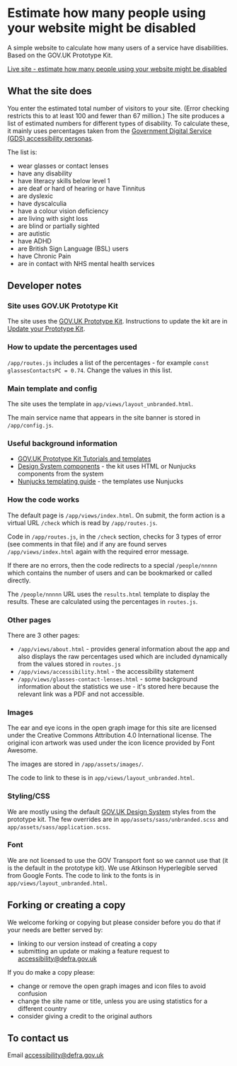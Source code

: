 # Estimate how many people using your website might be disabled

A simple website to calculate how many users of a service have disabilities. Based on the GOV.UK Prototype Kit.

[Live site - estimate how many people using your website might be disabled](https://how-many.herokuapp.com/)

## What the site does

You enter the estimated total number of visitors to your site. (Error checking restricts this to at least 100 and fewer than 67 million.) The site produces a list of estimated numbers for different types of disability. To calculate these, it mainly uses percentages taken from the [Government Digital Service (GDS) accessibility personas](https://alphagov.github.io/accessibility-personas/).

The list is:

* wear glasses or contact lenses
* have any disability
* have literacy skills below level 1
* are deaf or hard of hearing or have Tinnitus
* are dyslexic
* have dyscalculia
* have a colour vision deficiency
* are living with sight loss
* are blind or partially sighted
* are autistic
* have ADHD
* are British Sign Language (BSL) users
* have Chronic Pain
* are in contact with NHS mental health services


## Developer notes

### Site uses GOV.UK Prototype Kit

The site uses the [GOV.UK Prototype Kit](https://govuk-prototype-kit.herokuapp.com/docs). Instructions to update the kit are in [Update your Prototype Kit](https://govuk-prototype-kit.herokuapp.com/docs/updating-the-kit).


### How to update the percentages used

`/app/routes.js` includes a list of the percentages - for example `const glassesContactsPC = 0.74`. Change the values in this list.


### Main template and config

The site uses the template in `app/views/layout_unbranded.html`.

The main service name that appears in the site banner is stored in `/app/config.js`.


### Useful background information

* [GOV.UK Prototype Kit Tutorials and templates](https://govuk-prototype-kit.herokuapp.com/docs/tutorials-and-examples)
* [Design System components](https://design-system.service.gov.uk/components/) - the kit uses HTML or Nunjucks components from the system
* [Nunjucks templating guide](https://mozilla.github.io/nunjucks/templating.html) - the templates use Nunjucks


### How the code works

The default page is `/app/views/index.html`.
On submit, the form action is a virtual URL `/check` which is read by `/app/routes.js`.

Code in `/app/routes.js`, in the `/check` section, checks for 3 types of error (see comments in that file) and if any are found serves `/app/views/index.html` again with the required error message.

If there are no errors, then the code redirects to a special `/people/nnnnn` which contains the number of users and can be bookmarked or called directly.

The `/people/nnnnn` URL uses the `results.html` template to display the results. These are calculated using the percentages in `routes.js`.


### Other pages

There are 3 other pages:

* `/app/views/about.html` - provides general information about the app and also displays the raw percentages used which are included dynamically from the values stored in `routes.js`
* `/app/views/accessibility.html` - the accessibility statement
* `/app/views/glasses-contact-lenses.html` - some background information about the statistics we use - it's stored here because the relevant link was a PDF and not accessible.


### Images

The ear and eye icons in the open graph image for this site are licensed under the Creative Commons Attribution 4.0 International license. The original icon artwork was used under the icon licence provided by Font Awesome.

The images are stored in `/app/assets/images/`.

The code to link to these is in `app/views/layout_unbranded.html`.


### Styling/CSS

We are mostly using the default [GOV.UK Design System](https://design-system.service.gov.uk/) styles from the prototype kit. The few overrides are in `app/assets/sass/unbranded.scss` and `app/assets/sass/application.scss`.


### Font

We are not licensed to use the GOV Transport font so we cannot use that (it is the default in the prototype kit). We use Atkinson Hyperlegible served from Google Fonts. The code to link to the fonts is in `app/views/layout_unbranded.html`.


## Forking or creating a copy

We welcome forking or copying but please consider before you do that if your needs are better served by:

* linking to our version instead of creating a copy
* submitting an update or making a feature request to [accessibility@defra.gov.uk](mailto:accessibility@defra.gov.uk)

If you do make a copy please:

* change or remove the open graph images and icon files to avoid confusion
* change the site name or title, unless you are using statistics for a different country
* consider giving a credit to the original authors


## To contact us

Email [accessibility@defra.gov.uk](mailto:accessibility@defra.gov.uk)
